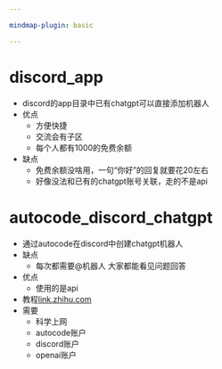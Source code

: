 ```yaml
---

mindmap-plugin: basic

---
```

# discord_app
- discord的app目录中已有chatgpt可以直接添加机器人
- 优点
    - 方便快捷
    - 交流会有子区
    - 每个人都有1000的免费余额
- 缺点
    - 免费余额没啥用，一句“你好”的回复就要花20左右
    - 好像没法和已有的chatgpt账号关联，走的不是api
# autocode_discord_chatgpt
- 通过autocode在discord中创建chatgpt机器人
- 缺点
    - 每次都需要@机器人 大家都能看见问题回答
- 优点
    - 使用的是api
- 教程[link.zhihu.com](https://link.zhihu.com/?target=https%3A//autocode.com/openai/threads/build-your-own-chatgpt-discord-bot-using-autocode-and-openai-tutorial-656df165/%3Fref%3Djianshu.ghost.io)
- 需要
    - 科学上网
    - autocode账户
    - discord账户
    - openai账户
